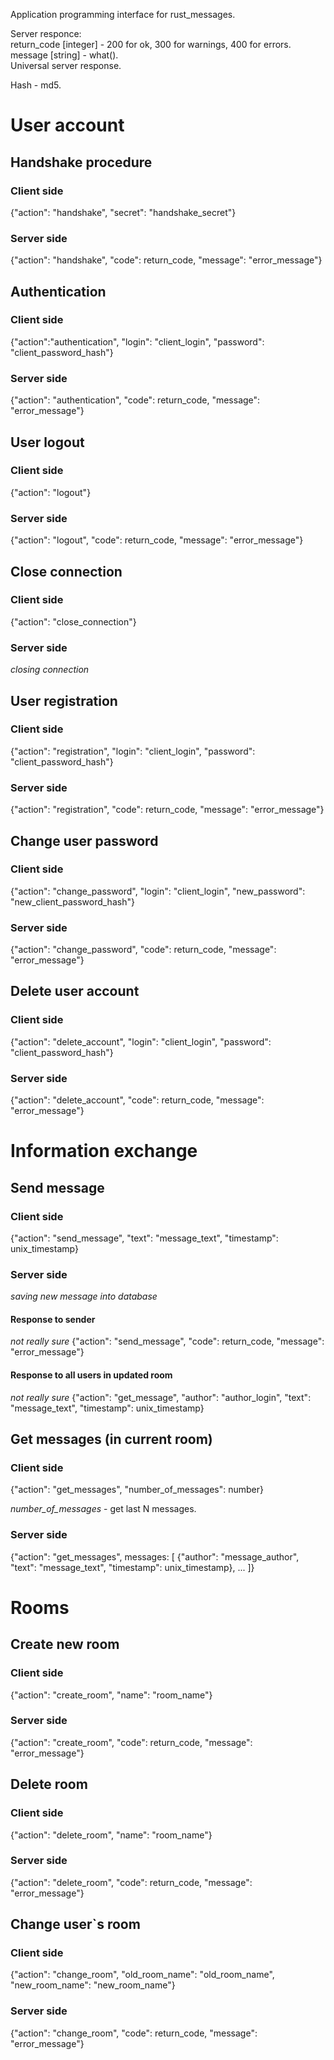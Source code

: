 Application programming interface for rust_messages.

Server responce:<br>
return_code [integer] - 200 for ok, 300 for warnings, 400 for errors.<br>
message [string] - what().<br>
Universal server response.

Hash - md5.

# User account
## Handshake procedure
### Client side
{"action": "handshake", "secret": "handshake_secret"}

### Server side
{"action": "handshake", "code": return_code, "message": "error_message"}

## Authentication
### Client side
{"action":"authentication", "login": "client_login", "password": "client_password_hash"}

### Server side
{"action": "authentication", "code": return_code, "message": "error_message"}

## User logout
### Client side
{"action": "logout"}

### Server side
{"action": "logout", "code": return_code, "message": "error_message"}

## Close connection
### Client side
{"action": "close_connection"}

### Server side
*closing connection*

## User registration
### Client side
{"action": "registration", "login": "client_login",  "password": "client_password_hash"}

### Server side
{"action": "registration", "code": return_code, "message": "error_message"}

## Change user password
### Client side
{"action": "change_password", "login": "client_login", "new_password": "new_client_password_hash"}

### Server side
{"action": "change_password", "code": return_code, "message": "error_message"}

## Delete user account
### Client side
{"action": "delete_account", "login": "client_login", "password": "client_password_hash"}

### Server side
{"action": "delete_account", "code": return_code, "message": "error_message"}

# Information exchange
## Send message
### Client side
{"action": "send_message", "text": "message_text",  "timestamp": unix_timestamp}

### Server side
*saving new message into database*

#### Response to sender
*not really sure* {"action": "send_message", "code": return_code, "message": "error_message"}

#### Response to all users in updated room
*not really sure* {"action": "get_message", "author": "author_login", "text": "message_text", "timestamp": unix_timestamp}

## Get messages (in current room)
### Client side
{"action": "get_messages", "number_of_messages": number}

*number_of_messages* - get last N messages.

### Server side
{"action": "get_messages", messages: [
    {"author": "message_author", "text": "message_text", "timestamp": unix_timestamp},
    ...
]}

# Rooms
## Create new room
### Client side
{"action": "create_room", "name": "room_name"}

### Server side
{"action": "create_room", "code": return_code, "message": "error_message"}

## Delete room
### Client side
{"action": "delete_room", "name": "room_name"}

### Server side
{"action": "delete_room", "code": return_code, "message": "error_message"}

## Change user`s room
### Client side
{"action": "change_room", "old_room_name": "old_room_name", "new_room_name": "new_room_name"}

### Server side
{"action": "change_room", "code": return_code, "message": "error_message"}
